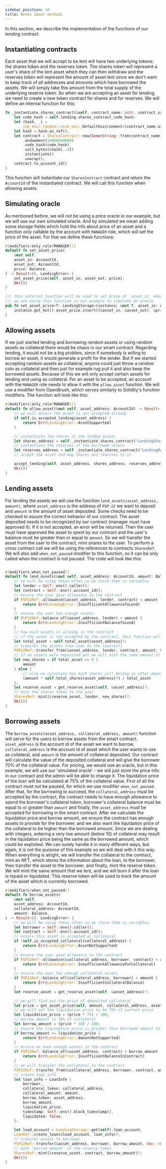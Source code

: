 ```yaml
---
sidebar_position: 10
title: Notes about methods
---
```


In this section, we describe the implementation of the functions of our lending 
contract.

## Instantiating contracts

Each asset that we will accept to be lent will have two underlying tokens: 
the shares token and the reserves token. The shares token will represent a 
user's share of the lent asset which they can then withdraw and the reserves 
token will represent the amount of asset lent since we don't want to keep 
track of all addresses and amounts which have borrowed the assets. We will 
simply take this amount from the total supply of the underlying reserve token. 
So when we are accepting an asset for lending, we need to create a new token 
contract for shares and for reserves. We will define an internal function for 
this:

```rust
fn _instantiate_shares_contract(&self, contract_name: &str, contract_symbol: &str) -> AccountId {
    let code_hash = self.lending.shares_contract_code_hash;
    let (hash, _) =
        ink_env::random::<ink_env::DefaultEnvironment>(contract_name.as_bytes()).expect("Failed to get salt");
    let hash = hash.as_ref();
    let contract = SharesContract::new(Some(String::from(contract_name)), Some(String::from(contract_symbol)))
        .endowment(10000000000)
        .code_hash(code_hash)
        .salt_bytes(&hash[..4])
        .instantiate()
        .unwrap();
    contract.to_account_id()
}
```

This function will instantiate our `SharesContract` contract and return 
the `AccountId` of the instantiated contract. We will call this function 
when allowing assets.

## Simulating oracle

As mentioned before, we will not be using a price oracle in our example, 
but we will use our own simulated oracle. And by simulated we mean adding 
some storage fields which hold the info about price of an asset and a function 
only callable by the account with `MANAGER` role, which will set the price of 
the asset. For that we define these functions:

```rust
#[modifiers(only_role(MANAGER))]
default fn set_asset_price(
    &mut self,
    asset_in: AccountId,
    asset_out: AccountId,
    price: Balance,
) -> Result<(), LendingError> {
    set_asset_price(self, asset_in, asset_out, price);
    Ok(())
}

/// this internal function will be used to set price of `asset_in` when we deposit `asset_out`
/// we are using this function in our example to simulate an oracle
pub fn set_asset_price<T: LendingStorage>(instance: &mut T, asset_in: AccountId, asset_out: AccountId, price: Balance) {
    instance.get_mut().asset_price.insert((&asset_in, &asset_out), &price);
}
```

## Allowing assets

If we just started lending and borrowing random assets or using random assets 
as collateral there would be chaos in our smart contract. 
Regarding lending, it would not be a big problem, since if somebody is 
willing to borrow an asset, it would generate a profit for the lender. 
But if we started accepting random assets as collateral, anyone could just 
throw a random coin as collateral and then just for example rug pull it and 
also keep the borrowed assets. Because of this we will only accept certain 
assets for lending and using as collateral. For an asset to be accepted, an 
account with the `MANAGER` role needs to allow it with the `allow_asset` function. 
We will use a modifier from OpenBrush, which serves similarly to Solidity's 
function modifiers. The function will look like this:

```rust
#[modifiers(only_role(MANAGER))]
default fn allow_asset(&mut self, asset_address: AccountId) -> Result<(), LendingError> {
    // we will ensure the asset is not accepted already
    if self.is_accepted_lending(asset_address) {
        return Err(LendingError::AssetSupported)
    }

    // instantiate the shares of the lended assets
    let shares_address = self._instantiate_shares_contract("LendingShares", "LS");
    // instantiate the reserves of the borrowed assets
    let reserves_address = self._instantiate_shares_contract("LendingReserves", "LR");
    // accept the asset and map shares and reserves to it

    accept_lending(self, asset_address, shares_address, reserves_address);
    Ok(())
}
```

## Lending assets

For lending the assets  we will use the function `lend_assets(asset_address, amount)`, 
where `asset_address` is the address of `PSP-22` we want to deposit and `amount` 
is the amount of asset deposited. Some checks need to be checked to assure the correct 
behavior of our contract. The asset deposited needs to be recognized by our contract 
(manager must have approved it). If it is not accepted, an error will be returned. 
Then the user must have approved the asset to spent by our contract and the user's 
balance must be greater than or equal to `amount`. So we will transfer the asset from 
the user to the contract, mint shares to the user. To perform a cross contract call 
we will be using the references to contracts `SharesRef`. 
We will also add `when_not_paused` modifier to this function, 
so it can be only called when the contract is not paused. 
The code will look like this:

```rust

#[modifiers(when_not_paused)]
default fn lend_assets(&mut self, asset_address: AccountId, amount: Balance) -> Result<(), LendingError> {
    // we will be using these often so we store them in variables
    let lender = Self::env().caller();
    let contract = Self::env().account_id();
    // ensure the user gave allowance to the contract
    if PSP22Ref::allowance(&asset_address, lender, contract) < amount {
        return Err(LendingError::InsufficientAllowanceToLend)
    }
    // ensure the user has enough assets
    if PSP22Ref::balance_of(&asset_address, lender) < amount {
        return Err(LendingError::InsufficientBalanceToLend)
    }
    // how much assets is already in the contract
    // if the asset is not accepted by the contract, this function will return an error
    let total_asset = self.total_asset(asset_address)?;
    // transfer the assets from user to the contract|
    PSP22Ref::transfer_from(&asset_address, lender, contract, amount, Vec::<u8>::new())?;
    // if no assets were deposited yet we will mint the same amount of shares as deposited `amount`
    let new_shares = if total_asset == 0 {
        amount
    } else {
        // else we calculate how much shares will belong us after depositing the `amount`
        (amount * self.total_shares(asset_address)?) / total_asset
    };
    let reserve_asset = get_reserve_asset(self, &asset_address)?;
    // mint the shares token to the user
    SharesRef::mint(&reserve_asset, lender, new_shares)?;
    Ok(())
}
```

## Borrowing assets

The `borrow_assets(asset_address, collateral_address, amount)` function will 
serve for the users to borrow assets from the smart contract. 
`asset_address` is the account id of the asset we want to borrow, 
`collateral_address` is the account id of asset which the user wants 
to use as collateral, and `amount` is the amount of collateral deposited. 
Our contract will calculate the value of the deposited collateral and 
will give the borrower 70% of the collateral value. For pricing, we would 
use an oracle, but in this example, we will use our 'simulated oracle' - 
we will just store the price info in our contract and the admin will 
be able to change it. The liquidation price of the loan will be calculated 
at 75% of the collateral value. First of all the contract must not be paused, 
for which we use modifier `when_not_paused`. After that, for the borrowing 
to succeed, the `collateral_address` must be accepted by the contract, 
the contract needs to have enough allowance to spend the borrower's collateral 
token, borrower's collateral balance must be equal to or greater than `amount` 
and finally, the `asset_address` must be accepted for borrowing in the 
smart contract. After we calculate the liquidation price and borrow amount, 
we ensure the contract has enough assets to provide for the borrower, 
and we also want the liquidation price of the collateral to be higher than 
the borrowed amount. Since we are dealing with integers, entering a very 
low amount (below 10) of collateral may result in the liquidation price being 
the same as the borrowed amount, which could be exploited. We can surely 
handle it in many different ways, but again, it is not the purpose of this 
example so we will deal with it this way. When everything is alright, we will 
transfer the collateral to the contract, mint an NFT, which stores the 
information about the loan, to the borrower, then transfer the asset to the 
borrower, and finally, mint the reserve token. We will mint the same amount 
that we lent, and we will burn it after the loan is repaid or liquidated. 
This reserve token will be used to track the amount of the asset which is 
currently borrowed.

```rust
#[modifiers(when_not_paused)]
default fn borrow_assets(
    &mut self,
    asset_address: AccountId,
    collateral_address: AccountId,
    amount: Balance,
) -> Result<(), LendingError> {
    // we will be using these often so we store them in variables
    let borrower = Self::env().caller();
    let contract = Self::env().account_id();
    // ensure this asset is accepted as collateral
    if !self.is_accepted_collateral(collateral_address) {
        return Err(LendingError::AssetNotSupported)
    }
    // ensure the user gave allowance to the contract
    if PSP22Ref::allowance(&collateral_address, borrower, contract) < amount {
        return Err(LendingError::InsufficientAllowanceForCollateral)
    }
    // ensure the user has enough collateral assets
    if PSP22Ref::balance_of(&collateral_address, borrower) < amount {
        return Err(LendingError::InsufficientCollateralBalance)
    }
    let reserve_asset = get_reserve_asset(self, &asset_address)?;

    // we will find out the price of deposited collateral
    let price = get_asset_price(self, amount, collateral_address, asset_address);
    // we will set the liquidation price to be 75% of current price
    let liquidation_price = (price * 75) / 100;
    // borrow amount is 70% of collateral
    let borrow_amount = (price * 70) / 100;
    // ensure the liquidation price is greater than borrowed amount to avoid misuses
    if borrow_amount >= liquidation_price {
        return Err(LendingError::AmountNotSupported)
    }
    // ensure we have enough assets in the contract
    if PSP22Ref::balance_of(&asset_address, contract) < borrow_amount {
        return Err(LendingError::InsufficientBalanceInContract)
    }
    // we will transfer the collateral to the contract
    PSP22Ref::transfer_from(&collateral_address, borrower, contract, amount, Vec::<u8>::new())?;
    // create loan info
    let loan_info = LoanInfo {
        borrower,
        collateral_token: collateral_address,
        collateral_amount: amount,
        borrow_token: asset_address,
        borrow_amount,
        liquidation_price,
        timestamp: Self::env().block_timestamp(),
        liquidated: false,
    };

    let load_account = LendingStorage::get(self).loan_account;
    LoanRef::create_loan(&load_account, loan_info)?;
    // transfer assets to borrower
    PSP22Ref::transfer(&asset_address, borrower, borrow_amount, Vec::<u8>::new())?;
    // mint `borrow_amount` of the reserve token
    SharesRef::mint(&reserve_asset, contract, borrow_amount)?;
    Ok(())
}
```